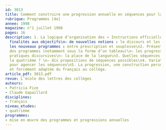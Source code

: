 ```yaml
---
id: 3013
title: Comment construire une progression annuelle en séquences pour la 4e ?
rubrique: Programmes [4e]
annee: 1998
magazine: n°1 juillet 1998
pages: 16
description: 1. La logique d’organisation des « Instructions officielles »\n– des
  finalités aux objectifs\n– de nouvelles notions : le discours et les pratiques discursives\n–
  les nouveaux programmes : entre prescription et souplesse\n2. Présentation synthétique
  des programmes (notamment sous la forme d’un tableau)\n– les progressions\n– les
  pratiques discursives\n– la place de la langue\n3. Quelles séquences projeter pour
  la quatrième ? \n– dix propositions de séquences possibles\n4. Variations et combinaisons
  pour agencer les séquences\n5. La progression, une construction personnelle, originale
  et forcément adaptée du français au collège.
article_pdf: 3013.pdf
revue: L’école des lettres des collèges
auteurs:
- Patricia Fize
- Claude Gapaillard
disciplines:
- français
niveau_etudes:
- quatrième
programmes:
- mise en œuvre des programmes et progressions annuelles
---
```

